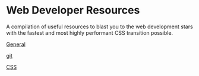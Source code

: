 Web Developer Resources
=

A compilation of useful resources to blast you to the web development stars with the fastest and most highly performant CSS transition possible.

[General](general.md)

[git](git.md)

[CSS](css.md)
